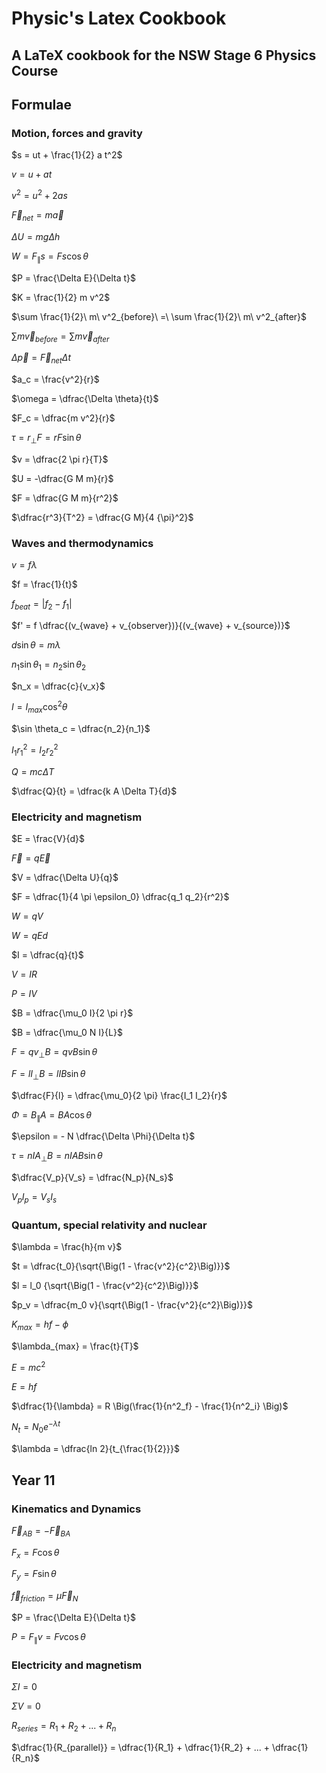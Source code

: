 # Physic's Latex Cookbook

## A LaTeX cookbook for the NSW Stage 6 Physics Course

## Formulae

### Motion, forces and gravity

$s = ut + \frac{1}{2} a t^2$

$v = u + at$

$v^2 = u^2 + 2as$

${\vec{F}}_{net} = m \vec{a}$

$\Delta U = mg \Delta h$

$W = F_\parallel s = F s \cos \theta$

$P = \frac{\Delta E}{\Delta t}$

$K = \frac{1}{2} m v^2$

$\sum \frac{1}{2}\ m\ v^2_{before}\ =\ \sum \frac{1}{2}\ m\ v^2_{after}$

$\sum m \vec{v}_{before} = \sum m \vec{v}_{after}$

$\Delta \vec{p} = {\vec{F}}_{net} \Delta t$

$a_c = \frac{v^2}{r}$

$\omega = \dfrac{\Delta \theta}{t}$

$F_c = \dfrac{m v^2}{r}$

$\tau = r_{\perp} F = rF \sin \theta$

$v = \dfrac{2 \pi r}{T}$

$U = -\dfrac{G M m}{r}$

$F = \dfrac{G M m}{r^2}$

$\dfrac{r^3}{T^2} = \dfrac{G M}{4 {\pi}^2}$

### Waves and thermodynamics

$v = f \lambda$

$f = \frac{1}{t}$

$f_{beat}= |f_2 - f_1|$

$f' = f \dfrac{(v_{wave} + v_{observer})}{(v_{wave} + v_{source})}$

$d \sin \theta = m \lambda$

$n_1 \sin \theta_1 = n_2 \sin \theta_2$

$n_x = \dfrac{c}{v_x}$

$I = I_{max} \cos^2 \theta$

$\sin \theta_c = \dfrac{n_2}{n_1}$

$I_1 r^2_1 = I_2 r^2_2$

$Q = m c \Delta T$

$\dfrac{Q}{t} = \dfrac{k A \Delta T}{d}$

### Electricity and magnetism

$E = \frac{V}{d}$

$\vec{F} = q \vec{E}$

$V = \dfrac{\Delta U}{q}$

$F = \dfrac{1}{4 \pi \epsilon_0} \dfrac{q_1 q_2}{r^2}$

$W = q V$

$W = q E d$

$I = \dfrac{q}{t}$

$V = I R$

$P = I V$

$B = \dfrac{\mu_0 I}{2 \pi r}$

$B = \dfrac{\mu_0 N I}{L}$

$F = q v_\perp B = q v B \sin \theta$

$F = l I_\perp B = l I B \sin \theta$

$\dfrac{F}{l} = \dfrac{\mu_0}{2 \pi} \frac{I_1 I_2}{r}$

$\Phi = B_\parallel A = B A \cos \theta$

$\epsilon = - N \dfrac{\Delta \Phi}{\Delta t}$

$\tau = n I A_\perp B = n I A B \sin \theta$

$\dfrac{V_p}{V_s} = \dfrac{N_p}{N_s}$

$V_p I_p = V_s I_s$

### Quantum, special relativity and nuclear

$\lambda = \frac{h}{m v}$

$t = \dfrac{t_0}{\sqrt{\Big(1 - \frac{v^2}{c^2}\Big)}}$

$l = l_0 {\sqrt{\Big(1 - \frac{v^2}{c^2}\Big)}}$

$p_v = \dfrac{m_0 v}{\sqrt{\Big(1 - \frac{v^2}{c^2}\Big)}}$

$K_{max} = h f - \phi$

$\lambda_{max} = \frac{t}{T}$

$E = m c^2$

$E = h f$

$\dfrac{1}{\lambda} = R \Big(\frac{1}{n^2_f} - \frac{1}{n^2_i} \Big)$

$N_t = N_0 e^{- \lambda t}$

$\lambda = \dfrac{ln 2}{t_{\frac{1}{2}}}$

## Year 11

### Kinematics and Dynamics

$\vec{F}_{AB} = - \vec{F}_{BA}$

$F_x = F \cos \theta$

$F_y = F \sin \theta$

$\vec{f}_{friction} = \mu \vec{F}_N$

$P = \frac{\Delta E}{\Delta t}$

$P = F_\parallel v = F v \cos \theta$

### Electricity and magnetism

$\Sigma I = 0$

$\Sigma V = 0$

$R_{series} = R_1 + R_2 +... + R_n$

$\dfrac{1}{R_{parallel}} = \dfrac{1}{R_1} + \dfrac{1}{R_2} + ... + \dfrac{1}{R_n}$